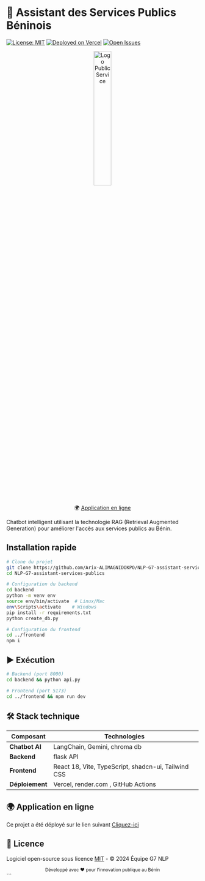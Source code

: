 # 🤖 Assistant des Services Publics Béninois

[![License: MIT](https://img.shields.io/badge/License-MIT-yellow.svg)](https://opensource.org/licenses/MIT)
[![Deployed on Vercel](https://img.shields.io/badge/Deployed%20on-Vercel-000000.svg)](https://vercel.com)
[![Open Issues](https://img.shields.io/github/issues/Arix-ALIMAGNIDOKPO/NLP-G7-assistant-services-publics)](https://github.com/Arix-ALIMAGNIDOKPO/NLP-G7-assistant-services-publics/issues)

<div align="center">
  <img src="https://archive.apdp.bj/wp-content/uploads/2020/06/banorservicepub-scaled.jpg" alt="Logo Public Service" width="30%">
  <p>🌍 <a href="https://assistant-services-publics.vercel.app/" target="_blank">Application en ligne</a>
</div>

Chatbot intelligent utilisant la technologie RAG (Retrieval Augmented Generation) pour améliorer l'accès aux services publics au Bénin.

## Installation rapide

```bash
# Clone du projet
git clone https://github.com/Arix-ALIMAGNIDOKPO/NLP-G7-assistant-services-publics.git
cd NLP-G7-assistant-services-publics

# Configuration du backend
cd backend
python -m venv env
source env/bin/activate  # Linux/Mac
env\Scripts\activate    # Windows
pip install -r requirements.txt
python create_db.py

# Configuration du frontend
cd ../frontend
npm i
```

## ▶ Exécution

```bash
# Backend (port 8000)
cd backend && python api.py

# Frontend (port 5173)
cd ../frontend && npm run dev
```

## 🛠 Stack technique

| Composant       | Technologies                                                                |
|-----------------|-----------------------------------------------------------------------------|
| **Chatbot AI**    | LangChain, Gemini, chroma db
| **Backend**     | flask API                                       |
| **Frontend**    | React 18, Vite, TypeScript, shadcn-ui, Tailwind CSS                         |
| **Déploiement** | Vercel, render.com , GitHub Actions                                              |


## 🌍 Application en ligne

Ce projet a été déployé sur le lien suivant <a href="https://assistant-services-publics.vercel.app/" target="_blank">Cliquez-ici</a>




## 📄 Licence

Logiciel open-source sous licence [MIT](LICENSE) - © 2024 Équipe G7 NLP

<div align="center">
  <sub>Développé avec ❤️ pour l'innovation publique au Bénin</sub>
</div>
```


